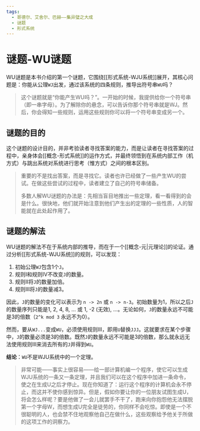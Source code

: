 ```yaml
---
tags:
  - 哥德尔、艾舍尔、巴赫——集异璧之大成
  - 谜题
  - 形式系统
---
```


# 谜题-WU谜题

WU谜题是本书介绍的第一个谜题，它围绕[[形式系统-WJU系统]]展开，其核心问题是：你能从公理`WJ`出发，通过该系统的四条规则，推导出符号串`WU`吗？

> 这个谜题就是“你能产生WU吗？”。一开始的时候，我提供给你一个符号串（即一串字母）。为了解除你的悬念，可以告诉你那个符号串就是WJ。然后，你会得知一些规则，运用这些规则你可以将一个符号串变成另一个。

## 谜题的目的

这个谜题的设计目的，并非考验读者寻找答案的能力，而是让读者在寻找答案的过程中，亲身体会[[概念-形式系统]]的运作方式，并最终领悟到在系统内部工作（机方式）与跳出系统对系统进行思考（惟方式）之间的根本区别。

> 重要的不是找出答案，而是寻找它。读者也许已经做了一些产生WU的尝试。在做这些尝试的过程中，读者建立了自己的符号串储备。
> 
> 多数人解WU谜题的办法是：先相当盲目地推出一些定理，看一看得到的会是什么。很快地，他们就开始注意到他们产生出的定理的一些性质，人的智能就在此处起作用了。

## 谜题的解法

WU谜题的解法不在于系统内部的推导，而在于一个[[概念-元|元理论]]的论证。通过分析[[形式系统-WJU系统]]的规则，可以发现：

1.  初始公理`WJ`包含1个`J`。
2.  规则Ⅰ和规则Ⅳ不改变`J`的数量。
3.  规则Ⅱ将`J`的数量加倍。
4.  规则Ⅲ将`J`的数量减3。

因此，`J`的数量的变化可以表示为 `n -> 2n` 或 `n -> n-3`。初始数量为1，所以之后`J`的数量序列只能是1, 2, 4, 8, ... 或 1, -2 (无效), ...。无论如何，`J`的数量永远不可能是3的倍数（`2^k mod 3` 永远不为0）。

然而，要从`WJ...`变成`WU`，必须使用规则Ⅲ，即用`U`替换`JJJ`。这就要求在某个步骤中，`J`的数量必须是3的倍数。既然`J`的数量永远不可能是3的倍数，那么就永远无法使用规则Ⅲ来消去所有的`J`并得到`WU`。

**结论**：`WU`不是WJU系统中的一个定理。

> 非常可能——事实上很容易——给一部计算机编一个程序，使它可以生成WJU系统的一条又一条定理，并且我们可以在这个程序中加进一条命令，使之在生成U之后才停止。现在你知道了：运行这个程序的计算机会永不停止，而这并不使你感到惊异。但是，假如你要让你的一位朋友试图生成U，将会怎么样呢？要是他做了一会儿就罢手不干了，跑来向你抱怨他无法摆脱第一个字母W，而想生成U完全是徒劳的，你同样不会吃惊。即使是一个不很聪明的人，也会禁不住地观察他自己在做什么，这些观察给予他关于所做的这项工作的洞察力。
